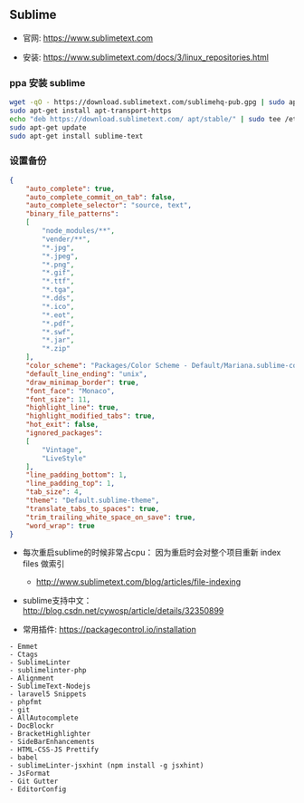 ## Sublime
* 官网: https://www.sublimetext.com

* 安装: https://www.sublimetext.com/docs/3/linux_repositories.html


### ppa 安装 sublime
```sh
wget -qO - https://download.sublimetext.com/sublimehq-pub.gpg | sudo apt-key add -
sudo apt-get install apt-transport-https
echo "deb https://download.sublimetext.com/ apt/stable/" | sudo tee /etc/apt/sources.list.d/sublime-text.list
sudo apt-get update
sudo apt-get install sublime-text
```

### 设置备份
```json
{
	"auto_complete": true,
	"auto_complete_commit_on_tab": false,
	"auto_complete_selector": "source, text",
	"binary_file_patterns":
	[
		"node_modules/**",
		"vender/**",
		"*.jpg",
		"*.jpeg",
		"*.png",
		"*.gif",
		"*.ttf",
		"*.tga",
		"*.dds",
		"*.ico",
		"*.eot",
		"*.pdf",
		"*.swf",
		"*.jar",
		"*.zip"
	],
	"color_scheme": "Packages/Color Scheme - Default/Mariana.sublime-color-scheme",
	"default_line_ending": "unix",
	"draw_minimap_border": true,
	"font_face": "Monaco",
	"font_size": 11,
	"highlight_line": true,
	"highlight_modified_tabs": true,
	"hot_exit": false,
	"ignored_packages":
	[
		"Vintage",
		"LiveStyle"
	],
	"line_padding_bottom": 1,
	"line_padding_top": 1,
	"tab_size": 4,
	"theme": "Default.sublime-theme",
	"translate_tabs_to_spaces": true,
	"trim_trailing_white_space_on_save": true,
	"word_wrap": true
}
```

* 每次重启sublime的时候非常占cpu： 因为重启时会对整个项目重新 index files 做索引
	* http://www.sublimetext.com/blog/articles/file-indexing

* sublime支持中文： http://blog.csdn.net/cywosp/article/details/32350899

* 常用插件: https://packagecontrol.io/installation
```
- Emmet  
- Ctags
- SublimeLinter  
- sublimelinter-php
- Alignment  
- SublimeText-Nodejs
- laravel5 Snippets  
- phpfmt
- git  
- AllAutocomplete
- DocBlockr  
- BracketHighlighter
- SideBarEnhancements
- HTML-CSS-JS Prettify
- babel
- sublimeLinter-jsxhint (npm install -g jsxhint)
- JsFormat
- Git Gutter
- EditorConfig
```